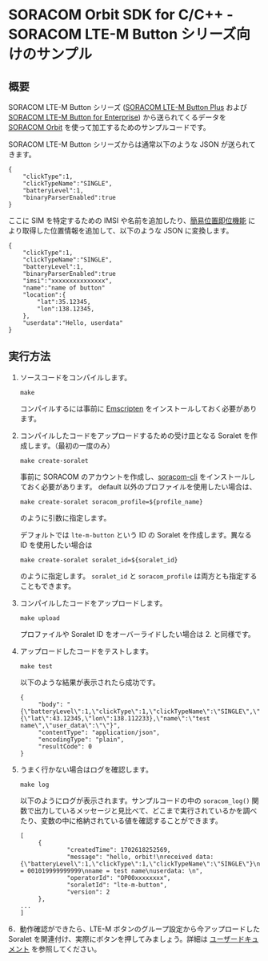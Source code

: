 # SORACOM Orbit SDK for C/C++ - SORACOM LTE-M Button シリーズ向けのサンプル

## 概要
SORACOM LTE-M Button シリーズ ([SORACOM LTE-M Button Plus](https://soracom.jp/store/5207/) および [SORACOM LTE-M Button for Enterprise](https://soracom.jp/store/5206/)) から送られてくるデータを [SORACOM Orbit](https://soracom.jp/services/orbit/) を使って加工するためのサンプルコードです。

SORACOM LTE-M Button シリーズからは通常以下のような JSON が送られてきます。

```
{
    "clickType":1,
    "clickTypeName":"SINGLE",
    "batteryLevel":1,
    "binaryParserEnabled":true
}
```

ここに SIM を特定するための IMSI や名前を追加したり、[簡易位置即位機能](https://users.soracom.io/ja-jp/docs/air/get-location-info/#%e3%83%87%e3%83%90%e3%82%a4%e3%82%b9%e3%81%ae%e7%b0%a1%e6%98%93%e7%9a%84%e3%81%aa%e4%bd%8d%e7%bd%ae%e6%83%85%e5%a0%b1-%e7%b0%a1%e6%98%93%e4%bd%8d%e7%bd%ae%e6%b8%ac%e4%bd%8d%e6%a9%9f%e8%83%bd-%e3%82%92%e9%80%81%e4%bf%a1%e3%81%99%e3%82%8b-plan-km1-%e3%81%ae%e3%81%bf) により取得した位置情報を追加して、以下のような JSON に変換します。

```
{
    "clickType":1,
    "clickTypeName":"SINGLE",
    "batteryLevel":1,
    "binaryParserEnabled":true
    "imsi":"xxxxxxxxxxxxxxx",
    "name":"name of button"
    "location":{
        "lat":35.12345,
        "lon":138.12345,
    },
    "userdata":"Hello, userdata"
}
```

## 実行方法

1. ソースコードをコンパイルします。
   ```
   make
   ```
   コンパイルするには事前に [Emscripten](https://emscripten.org/docs/getting_started/downloads.html) をインストールしておく必要があります。

2. コンパイルしたコードをアップロードするための受け皿となる Soralet を作成します。（最初の一度のみ）
   ```
   make create-soralet
   ```
   事前に SORACOM のアカウントを作成し、[soracom-cli](https://github.com/soracom/soracom-cli) をインストールしておく必要があります。
   default 以外のプロファイルを使用したい場合は、
   ```
   make create-soralet soracom_profile=${profile_name}
   ```
   のように引数に指定します。

   デフォルトでは `lte-m-button` という ID の Soralet を作成します。異なる ID を使用したい場合は
   ```
   make create-soralet soralet_id=${soralet_id}
   ```
   のように指定します。
   `soralet_id` と `soracom_profile` は両方とも指定することもできます。

3. コンパイルしたコードをアップロードします。
   ```
   make upload
   ```
   プロファイルや Soralet ID をオーバーライドしたい場合は 2. と同様です。
4. アップロードしたコードをテストします。
   ```
   make test
   ```
   以下のような結果が表示されたら成功です。
   ```
   {
        "body": "{\"batteryLevel\":1,\"clickType\":1,\"clickTypeName\":\"SINGLE\",\"imsi\":\"001019999999999\",\"location\":{\"lat\":43.12345,\"lon\":138.112233},\"name\":\"test name\",\"user_data\":\"\"}",
        "contentType": "application/json",
        "encodingType": "plain",
        "resultCode": 0
   }
   ```
5. うまく行かない場合はログを確認します。
   ```
   make log
   ```
   以下のようにログが表示されます。サンプルコードの中の `soracom_log()` 関数で出力しているメッセージと見比べて、どこまで実行されているかを調べたり、変数の中に格納されている値を確認することができます。
   ```
   [
        {
                "createdTime": 1702618252569,
                "message": "hello, orbit!\nreceived data: {\"batteryLevel\":1,\"clickType\":1,\"clickTypeName\":\"SINGLE\"}\nimsi = 001019999999999\nname = test name\nuserdata: \n",
                "operatorId": "OP00xxxxxxxx",
                "soraletId": "lte-m-button",
                "version": 2
        },
   ...
   ]
   ```

6．動作確認ができたら、LTE-M ボタンのグループ設定から今アップロードした Soralet を関連付け、実際にボタンを押してみましょう。詳細は [ユーザードキュメント](https://users.soracom.io/ja-jp/docs/orbit/running/) を参照してください。
